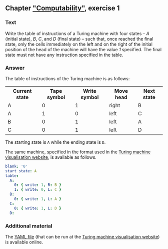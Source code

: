 ## Chapter ["Computability"](https://comp-think.github.io/book/03.pdf), exercise 1

### Text
Write the table of instructions of a Turing machine with four states – *A* (initial state), *B*, *C*, and *D* (final state) – such that, once reached the final state, only the cells immediately on the left and on the right of the initial position of the head of the machine will have the value *1* specified. The final state must not have any instruction specified in the table.

### Answer
The table of instructions of the Turing machine is as follows:

<table>
  <tr>
    <th>Current state</th>
    <th>Tape symbol</th>
    <th>Write symbol</th>
    <th>Move head</th>
    <th>Next state</th>
  </tr>
  <tr>
    <td>A</td>
    <td>0</td>
    <td>1</td>
    <td>right</td>
    <td>B</td>
  </tr>
  <tr>
    <td>A</td>
    <td>1</td>
    <td>0</td>
    <td>left</td>
    <td>C</td>
  </tr>
  <tr>
    <td>B</td>
    <td>0</td>
    <td>1</td>
    <td>left</td>
    <td>A</td>
  </tr>
  <tr>
    <td>C</td>
    <td>0</td>
    <td>1</td>
    <td>left</td>
    <td>D</td>
  </tr>
</table>

The starting state is `A` while the ending state is `D`.

The same machine, specified in the format used in the [Turing machine visualisation website](http://turingmachine.io/), is available as follows.

```yaml
blank: '0'
start state: A
table:
  A:
    0: { write: 1, R: B }
    1: { write: 0, L: C }
  B:
    0: { write: 1, L: A }
  C:
    0: { write: 1, L: D }
  D:
```

### Additional material
The [YAML file](exercise-1.yaml) (that can be run at the [Turing machine visualisation website](http://turingmachine.io/)) is available online.